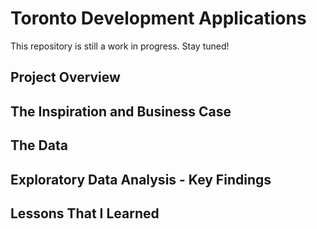 # Toronto Development Applications

This repository is still a work in progress. Stay tuned!

## Project Overview

## The Inspiration and Business Case

## The Data

## Exploratory Data Analysis - Key Findings

## Lessons That I Learned

